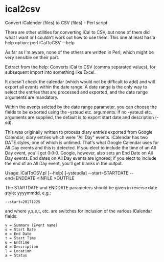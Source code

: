 # ical2csv
Convert iCalender (files) to CSV (files) - Perl script

There are other utilities for converting iCal to CSV, but none of them did what I want or I couldn't work out how to use them. This one at least has a help option: perl iCalToCSV --help

As far as I'm aware, none of the others are written in Perl; which might be very sensible on their part.

Extract from the help:
Converts iCal to CSV (comma separated values), for subsequent import into something like Excel.

It doesn't check the calendar (which would not be difficult to add) and will export all events within the date range. A date range is the only way to select the entries that are processed and exported, and the date range arguments are mandatory.

Within the events selcted by the date range parameter, you can choose the fields to be exported using the -ysteud etc. arguments. If no -ysteud etc. arguments are supplied, the default is to export start date and description (-sd).

This was originally written to process diary entries exported from Google Calendar; diary entries which were "All Day" events. iCalendar has two DATE styles, one of which is untimed. That's what Google Calendar uses for All Day events and this is detected. If you elect to include the time of an All Day event, you'll get 0:0:0. Google, however, also sets an End Date on All Day events. End dates on All Day events are ignored; if you elect to include the end of an All Day event, you'll get blanks in the output.

Usage:
iCalToCSV.pl [--help] [-ysteudla] --start=STARTDATE --end=ENDDATE \<INFILE \>OUTFILE

The STARTDATE and ENDDATE parameters should be given in reverse date style: yyyymmdd, e.g.:

	--start=20171225

and where y,s,e,t, etc. are switches for inclusion of the various iCalendar fields:

	y = Summary (Event name)
	s = Start Date
	e = End Date
	t = Start Time
	u = EndTime
	d = Description
	l = Location
	a = Status
